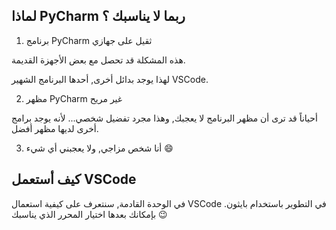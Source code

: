 ## لماذا PyCharm ربما لا يناسبك ؟

1. برنامج PyCharm ثقيل على جهازي

هذه المشكلة قد تحصل مع بعض الأجهزة القديمة.

لهذا يوجد بدائل أخرى, أحدها البرنامج الشهير VSCode.

2. مظهر PyCharm غير مريح

أحياناً قد ترى أن مظهر البرنامج لا يعجبك, وهذا مجرد تفضيل شخصي... لأنه يوجد برامج أخرى لديها مظهر أفضل.

3. أنا شخص مزاجي, ولا يعجبني أي شيء :smile:

## كيف أستعمل VSCode

في الوحدة القادمة, سنتعرف على كيفية استعمال VSCode في التطوير باستخدام بايثون. بإمكانك بعدها اختيار المحرر الذي يناسبك :wink: